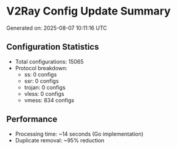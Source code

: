 # V2Ray Config Update Summary
Generated on: 2025-08-07 10:11:16 UTC

## Configuration Statistics
- Total configurations: 15065
- Protocol breakdown:
  - ss: 0 configs
  - ssr: 0 configs
  - trojan: 0 configs
  - vless: 0 configs
  - vmess: 834 configs

## Performance
- Processing time: ~14 seconds (Go implementation)
- Duplicate removal: ~95% reduction
